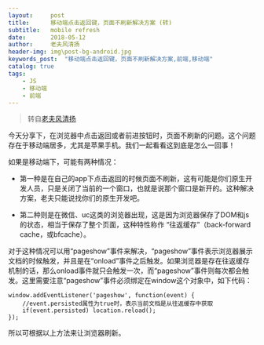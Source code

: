 ```yaml
---
layout:     post
title:      移动端点击返回键，页面不刷新解决方案 (转)
subtitle:   mobile refresh
date:       2018-05-12
author:     老夫风清扬
header-img: img\post-bg-android.jpg
keywords_post:  "移动端点击返回键，页面不刷新解决方案,前端,移动端"
catalog: true
tags:
    - JS
    - 移动端
    - 前端
---
```

>转自[老夫风清扬](https://blog.csdn.net/weixin_41134409/article/details/79074734)  

今天分享下，在浏览器中点击返回或者前进按钮时，页面不刷新的问题。这个问题存在于移动端居多，尤其是苹果手机。我们一起看看这到底是怎么一回事！   

如果是移动端下，可能有两种情况：   

- 第一种是在自己的app下点击返回的时候页面不刷新，这有可能是你们原生开发人员，只是关闭了当前的一个窗口，也就是说那个窗口是新开的。这种解决方案，老夫只能说找你们的原生开发吧。

- 第二种则是在微信、uc这类的浏览器出现，这是因为浏览器保存了DOM和js的状态，相当于保存了整个页面，这种特性称作 “往返缓存”（back-forward cache，或bfcache）。   

对于这种情况可以用“pageshow”事件来解决，“pageshow”事件表示浏览器展示文档的时候触发，并且是在“onload”事件之后触发。如果浏览器是存在往返缓存机制的话，那么onload事件就只会触发一次，而“pageshow”事件则每次都会触发。这里需要注意“pageshow”事件必须绑定在window这个对象中，如下代码：
```
window.addEventListener('pageshow', function(event) {
    //event.persisted属性为true时，表示当前文档是从往返缓存中获取
    if(event.persisted) location.reload();  
});
```

所以可根据以上方法来让浏览器刷新。
